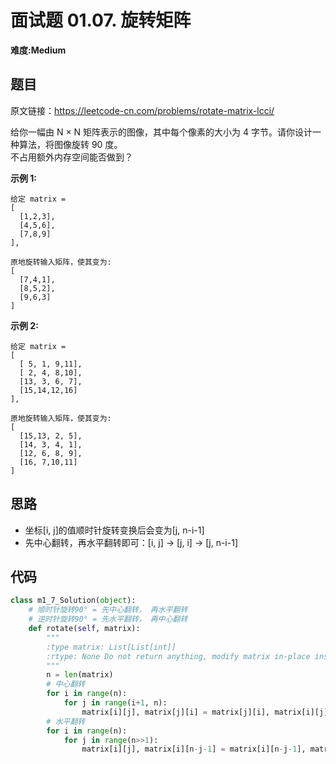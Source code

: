 # 面试题 01.07. 旋转矩阵
**难度:Medium**
## 题目
原文链接：https://leetcode-cn.com/problems/rotate-matrix-lcci/

给你一幅由 N × N 矩阵表示的图像，其中每个像素的大小为 4 字节。请你设计一种算法，将图像旋转 90 度。  
不占用额外内存空间能否做到？

**示例 1:**
```
给定 matrix = 
[
  [1,2,3],
  [4,5,6],
  [7,8,9]
],

原地旋转输入矩阵，使其变为:
[
  [7,4,1],
  [8,5,2],
  [9,6,3]
]
```
**示例 2:**
```
给定 matrix =
[
  [ 5, 1, 9,11],
  [ 2, 4, 8,10],
  [13, 3, 6, 7],
  [15,14,12,16]
], 

原地旋转输入矩阵，使其变为:
[
  [15,13, 2, 5],
  [14, 3, 4, 1],
  [12, 6, 8, 9],
  [16, 7,10,11]
]
```

## 思路
* 坐标[i, j]的值顺时针旋转变换后会变为[j, n-i-1]
* 先中心翻转，再水平翻转即可：[i, j] -> [j, i] -> [j, n-i-1]

## 代码
```python
class m1_7_Solution(object):
    # 顺时针旋转90° = 先中心翻转， 再水平翻转
    # 逆时针旋转90° = 先水平翻转， 再中心翻转
    def rotate(self, matrix):
        """
        :type matrix: List[List[int]]
        :rtype: None Do not return anything, modify matrix in-place instead.
        """
        n = len(matrix)
        # 中心翻转
        for i in range(n):
            for j in range(i+1, n):
                matrix[i][j], matrix[j][i] = matrix[j][i], matrix[i][j]
        # 水平翻转
        for i in range(n):
            for j in range(n>>1):
                matrix[i][j], matrix[i][n-j-1] = matrix[i][n-j-1], matrix[i][j]
```

